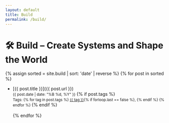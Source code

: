 ```yaml
---
layout: default
title: Build
permalink: /build/
---
```


# 🛠 Build – Create Systems and Shape the World

{% assign sorted = site.build | sort: 'date' | reverse %}
{% for post in sorted %}
- [{{ post.title }}]({{ post.url }})  
  <small>{{ post.date | date: "%B %d, %Y" }}</small>
  {% if post.tags %}
    <br><small>Tags:
    {% for tag in post.tags %}
      <a href="/tag/{{ tag | slugify }}/">{{ tag }}</a>{% if forloop.last == false %}, {% endif %}
    {% endfor %}
    </small>
  {% endif %}
  <br><br>
{% endfor %}
